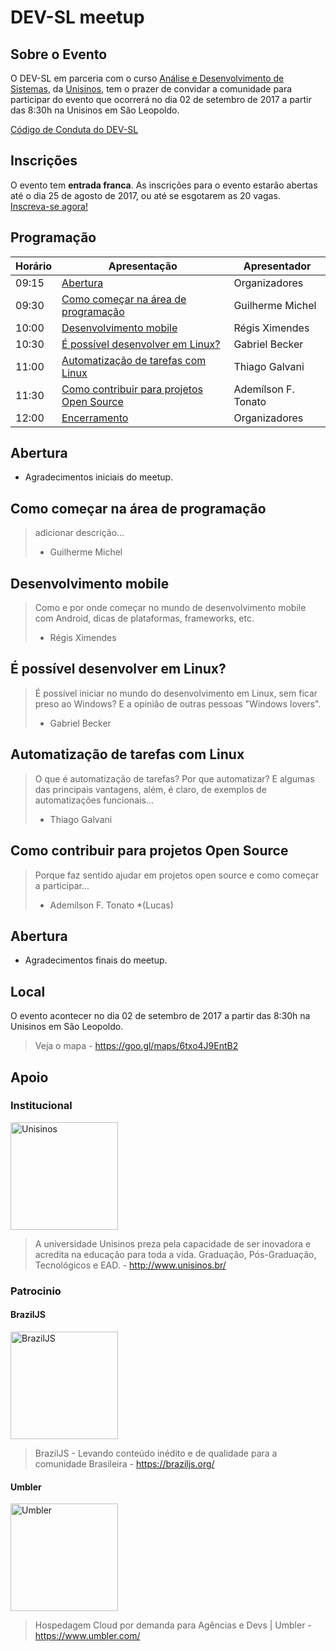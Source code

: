 # DEV-SL meetup

## Sobre o Evento

O DEV-SL em parceria com o curso [Análise e Desenvolvimento de Sistemas](http://www.unisinos.br/graduacao/analise-e-desenvolvimento-de-sistemas/presencial/sao-leopoldo), da [Unisinos](http://www.unisinos.br/), tem o prazer de convidar a comunidade para participar do evento que ocorrerá no dia 02 de setembro de 2017 a partir das 8:30h na Unisinos em São Leopoldo.

[Código de Conduta do DEV-SL](codigo-de-conduta.md)

## Inscrições

O evento tem **entrada franca**.
As inscrições para o evento estarão abertas até o dia 25 de agosto de 2017, ou até se esgotarem as 20 vagas.  
[Inscreva-se agora!](https://goo.gl/forms/DbvaYLAOVMkZRgC43)

## Programação

Horário | Apresentação | Apresentador
-------- | -------- | --------
09:15 | [Abertura](#abertura) | Organizadores
09:30 | [Como começar na área de programação](#como-começar-na-área-de-programação) | Guilherme Michel
10:00 | [Desenvolvimento mobile](#desenvolvimento-mobile) | Régis Ximendes
10:30 | [É possível desenvolver em Linux?](#É-possível-desenvolver-em-linux) | Gabriel Becker
11:00 | [Automatização de tarefas com Linux](#automatização-de-tarefas-com-linux) | Thiago Galvani
11:30 | [Como contribuir para projetos Open Source](#como-contribuir-para-projetos-open-source) | Ademílson F. Tonato
12:00 | [Encerramento](#encerramento) | Organizadores

## Abertura
- Agradecimentos iniciais do meetup.
## Como começar na área de programação
> adicionar descrição...
> - Guilherme Michel
## Desenvolvimento mobile
> Como e por onde começar no mundo de desenvolvimento mobile com Android, dicas de plataformas, frameworks, etc.
> - Régis Ximendes
## É possível desenvolver em Linux?
> É possível iniciar no mundo do desenvolvimento em Linux, sem ficar preso ao Windows? E a opinião de outras pessoas "Windows lovers".
> - Gabriel Becker
## Automatização de tarefas com Linux
> O que é automatização de tarefas? Por que automatizar? E algumas das principais vantagens, além, é claro, de exemplos de automatizações funcionais...
> - Thiago Galvani
## Como contribuir para projetos Open Source
> Porque faz sentido ajudar em projetos open source e como começar a participar...
> - Ademílson F. Tonato *(Lucas)
## Abertura
- Agradecimentos finais do meetup.

## Local
O evento acontecer no dia 02 de setembro de 2017 a partir das 8:30h na Unisinos em São Leopoldo.
> Veja o mapa - https://goo.gl/maps/6txo4J9EntB2

## Apoio

### Institucional
<img width="172" src="http://www.unisinos.br/images/redes-sociais/portal-unisinos.png" alt="Unisinos" />

> A universidade Unisinos preza pela capacidade de ser inovadora e acredita na educação para toda a vida. Graduação, Pós-Graduação, Tecnológicos e EAD. - http://www.unisinos.br/
### Patrocinio

#### BrazilJS
<img width="172" src="https://braziljs.org/wp-content/themes/braziljs/assets/img/logos/braziljs-00508dcfc4.svg" alt="BrazilJS" />

> BrazilJS - Levando conteúdo inédito e de qualidade para a comunidade Brasileira - https://braziljs.org/

#### Umbler
<img width="172" src="https://www.umbler.com/assets/brand/umbler-logos/umbler-logo-light-bg.svg" alt="Umbler" />

> Hospedagem Cloud por demanda para Agências e Devs | Umbler - https://www.umbler.com/

